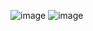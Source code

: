 ![image](https://github.com/rolando1803/Node.js---jonmircha/assets/55965131/96d4d6c5-d691-466f-b9d8-d5473e39e7f2)
![image](https://github.com/rolando1803/Node.js---jonmircha/assets/55965131/cdbbaf6d-422c-43a5-b29c-4c4ea645b058)
